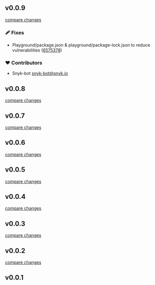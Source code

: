 
## v0.0.9

[compare changes](https://github.com/aidanhibbard/nuxt-processor/compare/v0.0.8...v0.0.9)

### 🩹 Fixes

- Playground/package.json & playground/package-lock.json to reduce vulnerabilities ([6575378](https://github.com/aidanhibbard/nuxt-processor/commit/6575378))

### ❤️ Contributors

- Snyk-bot <snyk-bot@snyk.io>

## v0.0.8

[compare changes](https://github.com/aidanhibbard/nuxt-processor/compare/v0.0.7...v0.0.8)

## v0.0.7

[compare changes](https://github.com/aidanhibbard/nuxt-processor/compare/v0.0.6...v0.0.7)

## v0.0.6

[compare changes](https://github.com/aidanhibbard/nuxt-processor/compare/v0.0.5...v0.0.6)

## v0.0.5

[compare changes](https://github.com/aidanhibbard/nuxt-processor/compare/v0.0.4...v0.0.5)

## v0.0.4

[compare changes](https://github.com/aidanhibbard/nuxt-processor/compare/v0.0.3...v0.0.4)

## v0.0.3

[compare changes](https://github.com/aidanhibbard/nuxt-processor/compare/v0.0.2...v0.0.3)

## v0.0.2

[compare changes](https://github.com/aidanhibbard/nuxt-processor/compare/v0.0.1...v0.0.2)

## v0.0.1

